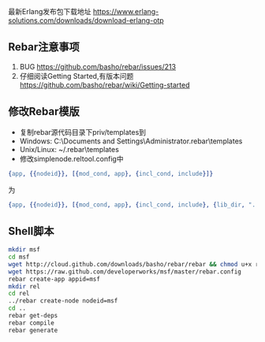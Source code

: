 最新Erlang发布包下载地址
https://www.erlang-solutions.com/downloads/download-erlang-otp


Rebar注意事项
-------------

1. BUG	https://github.com/basho/rebar/issues/213
2. 仔细阅读Getting Started,有版本问题 https://github.com/basho/rebar/wiki/Getting-started

修改Rebar模版
-------------

* 复制rebar源代码目录下priv/templates到
* Windows:	C:\Documents and Settings\Administrator\.rebar\templates
* Unix/Linux:	~/.rebar\templates
* 修改simplenode.reltool.config中

```erlang
{app, {{nodeid}}, [{mod_cond, app}, {incl_cond, include}]}
```

为
```erlang
{app, {{nodeid}}, [{mod_cond, app}, {incl_cond, include}, {lib_dir, ".."}]}
```

Shell脚本
-------------
```sh
mkdir msf
cd msf
wget http://cloud.github.com/downloads/basho/rebar/rebar && chmod u+x rebar
wget https://raw.github.com/developerworks/msf/master/rebar.config
rebar create-app appid=msf
mkdir rel
cd rel
../rebar create-node nodeid=msf
cd ..
rebar get-deps
rebar compile
rebar generate
```






